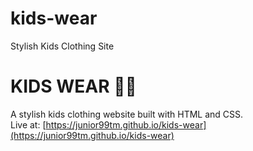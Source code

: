 # kids-wear
Stylish Kids Clothing Site
# KIDS WEAR 👕🧒

A stylish kids clothing website built with HTML and CSS.  
Live at: [https://junior99tm.github.io/kids-wear](https://junior99tm.github.io/kids-wear)
